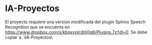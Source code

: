 # IA-Proyectos
El proyecto requiere una version modificada del plugin Sphinx Speech Recognition que se encuenta en https://www.dropbox.com/s/kbpxyplcibtj0g6/Plugins.7z?dl=0. Se debe copiar a .\IA-Proyectos\
